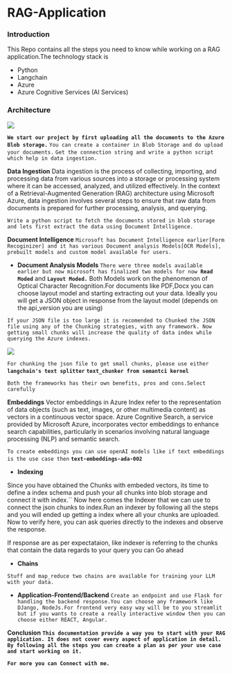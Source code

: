 # RAG-Application

### Introduction
This Repo  contains all the steps you need to know while working on a RAG application.The technology stack is 
- Python
- Langchain
- Azure
- Azure Cognitive Services (AI Services)

### Architecture
![](https://miro.medium.com/v2/resize:fit:1200/1*fJR078bkFerolF0ji8BmUg.jpeg)

**``We start our project by first uploading all the documents to the Azure Blob storage.``** 
``You can create a container in Blob Storage and do upload your documents.``
``Get the connection string and write a python script which help in data ingestion.``

**Data Ingestion**
Data ingestion is the process of collecting, importing, and processing data from various sources into a storage or processing system where it can be accessed, analyzed, and utilized effectively. In the context of a Retrieval-Augmented Generation (RAG) architecture using Microsoft Azure, data ingestion involves several steps to ensure that raw data from documents is prepared for further processing, analysis, and querying.

``Write a python script to fetch the documents stored in blob storage and lets first extract the data using Document Intelligence.``
 
**Document Intelligence**
``Microsoft has Document Intelligence earlier[Form Recoginizer] and it has various Document analysis Models[OCR Models], prebuilt models and custom model available for users.``

- **Document Analysis Models**
``There were three models available earlier but now microsoft has finalized two models for now ``**``Read Moded``** and **``Layout Moded.``**
Both Models work on the phenomenon of Optical Character Recognition.For documents like PDF,Docx you can choose layout model and starting extracting out your data. Ideally you will get a JSON object in response from the layout model (depends on the api_version you are using)

``If your JSON file is too large it is recomended to Chunked the JSON file using any of the Chunking strategies, with any framework. Now getting small chunks will increase the quality of data index while querying the Azure indexes.``

![](https://learn.microsoft.com/en-us/azure/architecture/ai-ml/guide/rag/_images/rag-high-level-architecture.png)

``For chunking the json file to get small chunks, please use either``
**``langchain's text splitter``**
**``text_chunker from semantci kernel``**

``Both the frameworks has their own benefits, pros and cons.Select carefully
``

**Embeddings**
Vector embeddings in Azure Index refer to the representation of data objects (such as text, images, or other multimedia content) as vectors in a continuous vector space. Azure Cognitive Search, a service provided by Microsoft Azure, incorporates vector embeddings to enhance search capabilities, particularly in scenarios involving natural language processing (NLP) and semantic search. 

``To create embeddings you can use openAI models like if text embeddings is the use case then`` **``text-embeddings-ada-002``**


- **Indexing**

Since you have obtained the Chunks with embeded vectors, its time to define a index schema and push your all chunks into blob storage and connect it with index.``
Now here comes the Indexer that we can use to connect the json chunks to index.Run an indexer by following all the steps and you will ended up getting a index where all your chunks are uploaded. Now to verify here, you can ask queries directly to the indexes and observe the response.

If response are as per expectataion, like indexer is referring to the chunks that contain the data regards to your query you can Go ahead

- **Chains**

``Stuff and map_reduce two chains are available for training your LLM with your data.``

- **Application-Frontend/Backend** 
``Create an endpoint and use Flask for handling the backend response.You can choose any framework like DJango, NodeJs.For frontend very easy way will be to you streamlit but if you wants to create a really interactive window then you can choose either REACT, Angular.``

**Conclusion**
**``This documentation provide a way you to start with your RAG application. It does not cover every aspect of application in detail. By following all the steps you can create a plan as per your use case and start working on it.``**

**``For more you can Connect with me.``**
